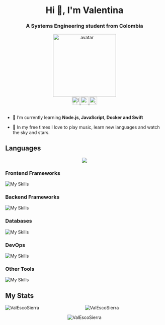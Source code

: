 <h1 align="center">Hi 👋, I'm Valentina</h1>
<h3 align="center">A Systems Engineering student from Colombia </h3>

<div align="center">
  <img  src="https://octodex.github.com/images/femalecodertocat.png"
       alt="avatar" width="200" height="200" /></a>
</div>

<div align="center">
  <a href="https://www.linkedin.com/in/sara-valentina-sierra-escobar-5342611b9/ target="_blank">
    <img src="https://img.shields.io/static/v1?message=LinkedIn&logo=linkedin&label=&color=0077B5&logoColor=white&labelColor=&style=for-the-badge" height="24" alt="linkedin logo"  />
  </a>
  <a href="mailto:saravalentinasierraescobar@gmail.com">
    <img src="https://img.shields.io/static/v1?message=Gmail&logo=gmail&label=&color=D14836&logoColor=white&labelColor=&style=for-the-badge" height="24" alt="gmail logo"  />
  </a>
  <a href="mailto:sarissierra2003@hotmail.com">
    <img src="https://img.shields.io/static/v1?message=Outlook&logo=microsoft-outlook&label=&color=0078D4&logoColor=white&labelColor=&style=for-the-badge" height="24" alt="microsoft-outlook logo"  />
  </a>
</div>

##

- 🌱 I’m currently learning **Node.js, JavaScript, Docker and Swift**

- 🌟 In my free times I love to play music, learn new languages and watch the sky and stars.


## Languages
<p align="center">
  <a href="https://skillicons.dev">
    <img src="https://skillicons.dev/icons?i=c,cpp,java,python,kotlin,dart,html,css,js,typescript,r&perline=15" />
  </a>
</p>


### Frontend Frameworks
![My Skills](https://skillicons.dev/icons?i=angular)

### Backend Frameworks
![My Skills](https://skillicons.dev/icons?i=nodejs,spring)

### Databases
![My Skills](https://skillicons.dev/icons?i=mongodb,mysql)

### DevOps
![My Skills](https://skillicons.dev/icons?i=docker)

### Other Tools
![My Skills](https://skillicons.dev/icons?i=git,firebase,figma,androidstudio,flutter,ai,notion,)


## My Stats

<p align = "center"><img align="left" src="https://github-readme-stats.vercel.app/api/top-langs?username=ValEscoSierra&show_icons=true&theme=react&locale=en&layout=donut" alt="ValEscoSierra" /></p>

<p align = "center"><img align="center" src="https://github-readme-stats.vercel.app/api?username=ValEscoSierra&show_icons=true&theme=react&locale=en" alt="ValEscoSierra" /></p>

<p align = "center"><img align="center" src="https://github-readme-streak-stats.herokuapp.com/?user=ValEscoSierra&theme=react" alt="ValEscoSierra" /></p>
